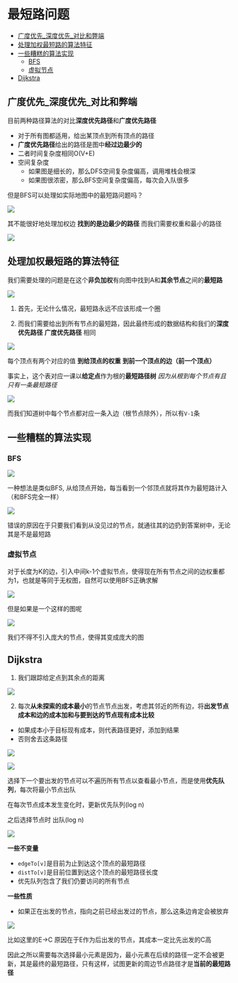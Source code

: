# 最短路问题
 
* [广度优先_深度优先_对比和弊端](#广度优先_深度优先_对比和弊端)
* [处理加权最短路的算法特征](#处理加权最短路的算法特征)
* [一些糟糕的算法实现](#一些糟糕的算法实现)
  * [BFS](#BFS)
  * [虚拟节点](#虚拟节点)
* [Dijkstra](#Dijkstra)

## 广度优先_深度优先_对比和弊端

目前两种路径算法的对比**深度优先路径**和**广度优先路径**

* 对于所有图都适用，给出某顶点到所有顶点的路径
* **广度优先路径**给出的路径是图中**经过边最少的** 
* 二者时间复杂度相同O(V+E)
* 空间复杂度
  * 如果图是细长的，那么DFS空间复杂度偏高，调用堆栈会根深
  * 如果图很浓密，那么BFS空间复杂度偏高，每次会入队很多

但是BFS可以处理如实际地图中的最短路问题吗？

![](img/76cbdfe6.png)

其不能很好地处理加权边 **找到的是边最少的路径** 而我们需要权重和最小的路径

![](img/a6931b6e.png)

## 处理加权最短路的算法特征

我们需要处理的问题是在这个**非负加权**有向图中找到A和**其余节点**之间的**最短路**

![](img/1fcd2602.png)

1. 首先，无论什么情况，最短路永远不应该形成一个圈

2. 而我们需要给出到所有节点的最短路，因此最终形成的数据结构和我们的**深度优先路径** **广度优先路径** 相同

![](img/82407755.png)

每个顶点有两个对应的值 **到给顶点的权重** **到前一个顶点的边（前一个顶点）**

事实上，这个表对应一课以**给定点**作为根的**最短路径树** *因为从根到每个节点有且只有一条最短路径*

![](img/b426014d.png)

而我们知道树中每个节点都对应一条入边（根节点除外），所以有`V-1`条

## 一些糟糕的算法实现

### BFS

![](img/fa27d817.png)

一种想法是类似BFS, 从给顶点开始，每当看到一个邻顶点就将其作为最短路计入（和BFS完全一样）

![](img/a619b9a5.png)

错误的原因在于只要我们看到从没见过的节点，就通往其的边扔到答案树中，无论其是不是最短路

### 虚拟节点

对于长度为K的边，引入中间k-1个虚拟节点，使得现在所有节点之间的边权重都为1，也就是等同于无权图，自然可以使用BFS正确求解

![](img/97e443bf.png)

但是如果是一个这样的图呢

![](img/ef9b137b.png)

我们不得不引入庞大的节点，使得其变成庞大的图

## Dijkstra

1. 我们跟踪给定点到其余点的距离

![](img/f2c5e56a.png)

2. 每次**从未探索的成本最小**的节点节点出发，考虑其邻近的所有边，将**出发节点成本和边的成本加和与要到达的节点现有成本比较** 
  * 如果成本小于目标现有成本，则代表路径更好，添加到结果
  * 否则舍去这条路径

![](img/d07e40eb.png)

![](img/a6680554.png)

选择下一个要出发的节点可以不遍历所有节点以查看最小节点，而是使用**优先队列**，每次将最小节点出队

在每次节点成本发生变化时，更新优先队列(log n)

之后选择节点时 出队(log n)


![](img/70721c5d.png)

**一些不变量**

* `edgeTo[v]`是目前为止到达这个顶点的最短路径
* `distTo[v]`是目前位置到达这个顶点的最短路径长度
* 优先队列包含了我们仍要访问的所有节点

**一些性质**

* 如果正在出发的节点，指向之前已经出发过的节点，那么这条边肯定会被放弃

![](img/7a241f86.png)

比如这里的E->C 原因在于E作为后出发的节点，其成本一定比先出发的C高

因此之所以需要每次选择最小元素是因为，最小元素在后续的路径一定不会被更新，其是最终的最短路径，只有这样，试图更新的周边节点路径才是**当前的最短路径**

